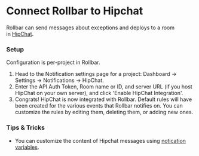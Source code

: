 # Connect Rollbar to Hipchat

Rollbar can send messages about exceptions and deploys to a room in [HipChat](https://hipchat.com/).

### Setup

Configuration is per-project in Rollbar.

1.  Head to the Notification settings page for a project: Dashboard -> Settings -> Notifications -> HipChat.
2.  Enter the API Auth Token, Room name or ID, and server URL (if you host HipChat on your own server), and click 'Enable HipChat Integration'.
3.  Congrats! HipChat is now integrated with Rollbar. Default rules will
    have been created for the various events that Rollbar notifies on.
    You can customize the rules by editing them, deleting them, or
    adding new ones.
       
### Tips & Tricks
* You can customize the content of Hipchat messages using [notication variables](/docs/notification-variables/).

